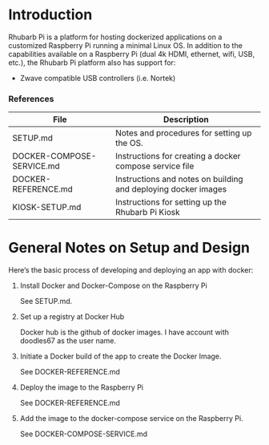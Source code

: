 # Introduction

Rhubarb Pi is a platform for hosting dockerized applications on a customized Raspberry Pi running a minimal Linux OS. In addition to the capabilities available on a Raspberry Pi (dual 4k HDMI, ethernet, wifi, USB, etc.), the Rhubarb Pi platform also has support for:

- Zwave compatible USB controllers (i.e. Nortek)

### References

| File | Description |
| - | - |
| SETUP.md | Notes and procedures for setting up the OS. |
| DOCKER-COMPOSE-SERVICE.md | Instructions for creating a docker compose service file |
| DOCKER-REFERENCE.md | Instructions and notes on building and deploying docker images|
| KIOSK-SETUP.md | Instructions for setting up the Rhubarb Pi Kiosk |

# General Notes on Setup and Design

Here‘s the basic process of developing and deploying an app with docker:

1. Install Docker and Docker-Compose on the Raspberry Pi

    See SETUP.md.

2. Set up a registry at Docker Hub

    Docker hub is the github of docker images. I have account with doodles67 as the user name. 

3. Initiate a Docker build of the app to create the Docker Image.

    See DOCKER-REFERENCE.md

4. Deploy the image to the Raspberry Pi

    See DOCKER-REFERENCE.md

5. Add the image to the docker-compose service on the Raspberry Pi.

    See DOCKER-COMPOSE-SERVICE.md